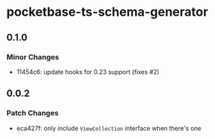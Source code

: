 # pocketbase-ts-schema-generator

## 0.1.0

### Minor Changes

-   11454c6: update hooks for 0.23 support (fixes #2)

## 0.0.2

### Patch Changes

-   eca427f: only include `ViewCollection` interface when there's one
